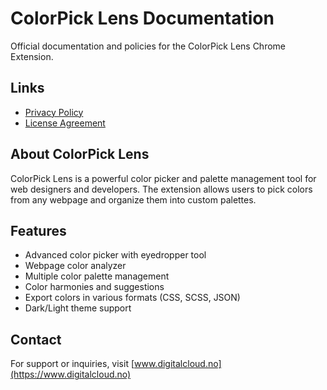 # ColorPick Lens Documentation

Official documentation and policies for the ColorPick Lens Chrome Extension.

## Links
- [Privacy Policy](https://yourusername.github.io/colorpick-lens-docs/docs/privacy.html)
- [License Agreement](https://yourusername.github.io/colorpick-lens-docs/docs/EULA.html)

## About ColorPick Lens
ColorPick Lens is a powerful color picker and palette management tool for web designers and developers. The extension allows users to pick colors from any webpage and organize them into custom palettes.

## Features
- Advanced color picker with eyedropper tool
- Webpage color analyzer
- Multiple color palette management
- Color harmonies and suggestions
- Export colors in various formats (CSS, SCSS, JSON)
- Dark/Light theme support

## Contact
For support or inquiries, visit [www.digitalcloud.no](https://www.digitalcloud.no) 